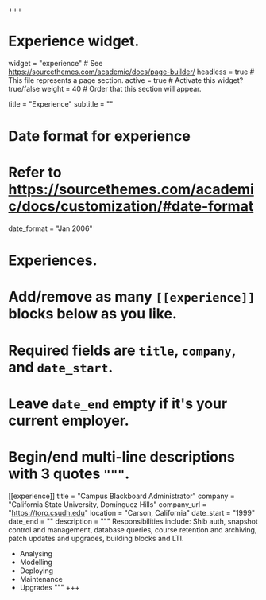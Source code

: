+++
# Experience widget.
widget = "experience"  # See https://sourcethemes.com/academic/docs/page-builder/
headless = true  # This file represents a page section.
active = true  # Activate this widget? true/false
weight = 40  # Order that this section will appear.

title = "Experience"
subtitle = ""

# Date format for experience
#   Refer to https://sourcethemes.com/academic/docs/customization/#date-format
date_format = "Jan 2006"

# Experiences.
#   Add/remove as many `[[experience]]` blocks below as you like.
#   Required fields are `title`, `company`, and `date_start`.
#   Leave `date_end` empty if it's your current employer.
#   Begin/end multi-line descriptions with 3 quotes `"""`.

[[experience]]
  title = "Campus Blackboard Administrator"
  company = "California State University, Dominguez Hills"
  company_url = "https://toro.csudh.edu"
  location = "Carson, California"
  date_start = "1999"
  date_end = ""
  description = """
  Responsibilities include: Shib auth, snapshot control and management, database queries, course retention and archiving, patch updates and upgrades, building blocks and LTI.
  
  * Analysing
  * Modelling
  * Deploying
  * Maintenance
  * Upgrades
  """
+++
